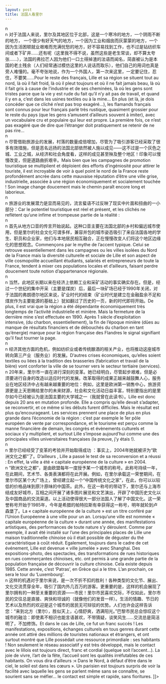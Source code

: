 ```yaml
---
layout: post
title: 法国人看里尔
---
```


<p>n<br />n  对于法国人来说，里尔及其地区位于北部，这是一个寒冷的地方，一个阴雨不断的地方， 一个很少有好天气的地方，一个因为工业和烟囱而灰蒙蒙的地方，一个因为生活困顿就业艰难而充满忧愁的地方，好不容易找到工作，也不过是钻纺织车间或者下矿井……还有呢（这里我不得不说，虽然这些是老生常谈，却不算太夸张……），法国的弗拉芒人因为他们一口土得掉渣的法语而闻名，简直被认为是本国的老土残余（人们经常通过模仿这里的人说话而取乐），他们自己的用词也真是旁人难懂的。毫不夸张地说，作为一个外国人，第一次来这里，一定要记住，忍住，不要笑……Pour le reste des français, Lille et sa région se situent tout au nord, là où il fait froid, là où il pleut toujours et où il ne fait jamais beau, là où il fait gris à cause de l’industrie et de ses cheminées, là où les gens sont tristes parce que la vie y est rude du fait qu’il n’y ait pas de travail, et quand il y en a, c’est dans les usines textiles ou à la mine&#8230; En plus (et là, je dois concéder que ce cliché n’est pas trop exagéré…), les flamands français sont connus pour leur français parlé très rustique, quasiment grossier pour le reste du pays (que les gens s’amusent d’ailleurs souvent à imiter), avec un vocabulaire cru et populaire qui leur est propre. La première fois, ce n’est pas exagéré que de dire que l’étranger doit pratiquement se retenir de ne pas rire… <br />n <br />n   尽管借助旅游业的发展，村落的数量成倍增加，尽管为了吸引游客已经采取了很多有效措施，但是恶名远扬的法国北部依然被人施以成见——这不过是一个灰色之城、工业之城，从经济和社会角度看，这样的成见甚至殃及整个地区！印象可以慢慢改变，但是道路曲折艰辛。Mais bien que les campagnes de promotion touristique se multiplient et déploient des efforts d’ingéniosité pour attirer le touriste, il est incroyable de voir à quel point le nord de la France reste profondément ancrée dans cette mauvaise réputation d’être une ville grise, industrielle, associée à une région économiquement et socialement touchée ! Son image change doucement mais le chemin paraît encore long et laborieux. <br />n<br />n      旅游业的发展潜力是显而易见的，流言蜚语不过反映了现实中片面和扭曲的一小部分：Car le potentiel touristique est réel et présent, et les clichés ne reflètent qu’une infime et trompeuse partie de la réalité :<br />n<br />n      首先从地方口音的传言开始说起。这种口音主要在法国北部的乡村和偏远城市使用，但是里尔的社会文化可谓多样，兼容并包的城市姿态吸引了来自法国各地的学生、职员和企业家，他们与本地居民相互融合，正在慢慢改变人们将这个地区边缘化的思想观念。Commençons par le mythe de l’accent typique. Celui se retrouve essentiellement dans les campagnes ou les villes isolées du Nord de la France mais la diversité culturelle et sociale de Lille et son aspect de ville cosmopolite accueillant étudiants, salariés et entrepreneurs de toute la France, tendent à mixer ces populations locales et d’ailleurs, faisant perdre doucement toute notion d’appartenance régionale. <br />n<br />n     当然，此地区长期以来在经济上依赖工业和采矿活动的事实确实存在。但是，经过一个世纪的集中开采（主要是煤炭）后，最后一块矿场已经于1990年关闭，对于法国的弗朗德尔地区来说，矿业时代的结束（矿业时代是建立在金融盈余不足和煤炭作为主要能源的基础上）犹如翻过了历史的一页，新的时代即将开始。De plus, il est vrai que la région a été dépendante économiquement très longtemps de l’activité industrielle et minière. Mais la fermeture de la dernière mine s’est effectuée en 1990. Après 1 siècle d’exploitation intensive, (du charbon, essentiellement), la fin de l’époque minière (dûes au manque de résultats financiers et de débouchés du charbon en tant qu’énergie) marque pour la région française des Flandres le signal signifiant qu’il faut tourner la page. <br />n<br />n      经济其他方面的危机，例如纺织业或者传统酿酒的相关产业，也将推动这座城市转向第三产业（服务业）的发展。D’autres crises économiques, qu’elles soient textiles ou liées à la tradition des brasseries (fabrication et travail de la bière) vont conforter la ville de se tourner vers le secteur tertiaire (services).<br />n      20年来，里尔市一直在进行深刻的变革。她已经明白，尽管起步艰难，但是必须要进行自身的改造以适应时代的发展。改革取得的成果正越来越鼓舞人心，服务业在地区经济中占有越来越重要的地位：例如，这里是欧洲第一销售中心，旅游资源更是上天恩赐给里尔的未来财源，社会和文化活动日益丰富，特别要指出的是里尔如今已经被认为是法国主要的大学城之一（我就曾在此读书）。Lille est donc depuis 20 ans en mutation profonde. Elle a compris qu’elle devait s’adapter, se reconvertir, et ce même si les débuts furent difficiles. Mais le résultat est plus qu’encourageant. Les services prennent une place de plus en plus grande dans l’économie de la région : c’est par exemple le 1er pôle européen de vente par correspondance, et le tourisme est perçu comme la manne financière de demain, les congrès et évènements culturels et sociaux s’y multiplient, et surtout Lille s’impose aujourd’hui comme une des principales villes universitaires françaises (la preuve, j’y étais !).<br />n<br />n      里尔已经经受了变革的考验并开始取得成功 ：事实上，2004年她就被评为“欧洲文化之都”了。D’ailleurs , Lille a passé le test de sa reconversion et a réussi : En effet, la ville a été « capitale européenne de la culture » en 2004. <br />n     “欧洲文化之都”，是由欧盟每年一度授予某一个城市的称号。此称号持续一年，在此期间，艺术节、各类表演都将在此开展。例如，在里尔承载这一荣誉期间，在里尔市区某个大广场上，曾经建立起一个“中国传统文化之家”，在此，你可以以较低的价格品味到原汁原味的中国茶。此外，在这一称号的带动下，里尔还与上海市结成友好城市，互相之间开展了诸多图片展览和文艺演出，开辟了中国历史文化以及中国商品的交流渠道。以上活动使得很大一部分法国人了解了中国文化。这一荣誉称号开始于1985年，今年是希腊的帕特拉斯有幸获得这一称号，明年就轮到卢森堡了。La « capitale européenne de la culture » est un titre conféré par l’Union Européenne à une ville pour un an. Lorsqu&#8217;une ville est nommée « capitale européenne de la culture » durant une année, des manifestations artistiques, des performances de toute nature s&#8217;y déroulent. Comme par exemple, il avait été installé sur l’une des principales places de Lille une maison traditionnelle chinoise où il était possible de déguster du thé caractéristique à coût réduit. Egalement, toujours dans le cadre de cet événement, Lille est devenue « ville jumelée » avec Shanghai. Des expositions-photo, des spectacles, des transformations de rues historiques en rues commerçantes chinoises, etc. ont permis à une grande partie de la population française de découvrir la culture chinoise. Cela existe depuis 1985. Cette année, c’est ‘Patras’, en Grèce qui a le titre. L’an prochain, ce sera le tour du ‘Luxembourg’.<br />n     这样的机遇对于里尔来说，是一次不折不扣的胜利！各种类型的文化节、展出、文化交流贯穿全年，吸引了国内外几百万的游客。更重要的是，这样的机会展现了里尔拥有的一种至关重要的资源——市民！里尔市民喜欢交际，不仅如此，里尔市民的交往总是直接、爽快和坦诚的（就像他们的发音一样）。生活的情趣、节日的艺术以及热烈的欢迎是这个城市的居民无可辩驳的优势。人们也许会这样告诉您：“来到北方（里尔），胜似天上，心情舒爽，洒满阳光。”巴黎市民总会惊叹这个城市的融洽：即使素不相识也能言语甚欢，不带猜疑，谈笑风生……交流总是简洁明了，不加修饰。Et dans le cas de Lille, ce fut un franc succés ! Les manifestations, expositions, échanges culturels en tous genres durant cette année ont attiré des millions de touristes nationaux et étrangers, et ont surtout montré que Lille possédait une ressource primordiale : ses habitants ! Non seulement le réseau associatif y est très développé, mais le contact avec le lillois est toujours direct, franc et cordial (quelque soit l’accent…). La joie de vivre, l’art de la fête, l’accueil sont les qualités irréfutables de ces habitants. On vous dira d’ailleurs :« Dans le Nord, à défaut d’être dans le ciel, le soleil est dans les cœurs ». Un parisien est toujours surpris de voir la facilité avec laquelle les gens se parlent même sans se connaître, se sourient sans se méfier… le contact est simple et rapide, sans fioritures. ]]&gt;
</p>
